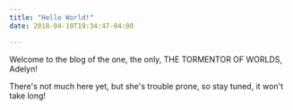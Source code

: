 ```yaml
---
title: "Hello World!"
date: 2018-04-10T19:34:47-04:00

---
```


Welcome to the blog of the one, the only, THE TORMENTOR OF WORLDS, Adelyn!

There's not much here yet, but she's trouble prone, so stay tuned, it won't take long!